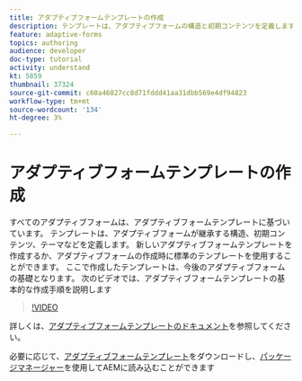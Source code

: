 ```yaml
---
title: アダプティブフォームテンプレートの作成
description: テンプレートは、アダプティブフォームの構造と初期コンテンツを定義します。
feature: adaptive-forms
topics: authoring
audience: developer
doc-type: tutorial
activity: understand
kt: 5859
thumbnail: 37324
source-git-commit: c60a46027cc8d71fddd41aa31dbb569e4df94823
workflow-type: tm+mt
source-wordcount: '134'
ht-degree: 3%

---
```



# アダプティブフォームテンプレートの作成

すべてのアダプティブフォームは、アダプティブフォームテンプレートに基づいています。 テンプレートは、アダプティブフォームが継承する構造、初期コンテンツ、テーマなどを定義します。 新しいアダプティブフォームテンプレートを作成するか、アダプティブフォームの作成時に標準のテンプレートを使用することができます。
ここで作成したテンプレートは、今後のアダプティブフォームの基礎となります。
次のビデオでは、アダプティブフォームテンプレートの基本的な作成手順を説明します

>[!VIDEO](https://video.tv.adobe.com/v/37324/quality=9)

詳しくは、[アダプティブフォームテンプレートのドキュメント](https://docs.adobe.com/content/help/en/experience-manager-65/forms/adaptive-forms-advanced-authoring/template-editor.html)を参照してください。

必要に応じて、[アダプティブフォームテンプレート](assets/peak-application-template.zip)をダウンロードし、[パッケージマネージャー](http://localhost:4502/crx/packmgr/index.jsp)を使用してAEMに読み込むことができます




